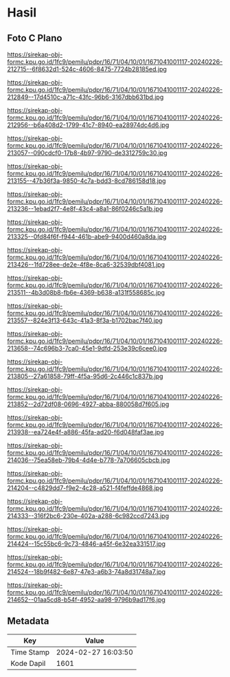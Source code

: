 # Hasil

## Foto C Plano

https://sirekap-obj-formc.kpu.go.id/1fc9/pemilu/pdpr/16/71/04/10/01/1671041001117-20240226-212715--6f8632d1-524c-4606-8475-7724b28185ed.jpg

https://sirekap-obj-formc.kpu.go.id/1fc9/pemilu/pdpr/16/71/04/10/01/1671041001117-20240226-212849--17d4510c-a71c-43fc-96b6-3167dbb631bd.jpg

https://sirekap-obj-formc.kpu.go.id/1fc9/pemilu/pdpr/16/71/04/10/01/1671041001117-20240226-212956--b6a408d2-1799-41c7-8940-ea28974dc4d6.jpg

https://sirekap-obj-formc.kpu.go.id/1fc9/pemilu/pdpr/16/71/04/10/01/1671041001117-20240226-213057--090cdcf0-17b8-4b97-9790-de3312759c30.jpg

https://sirekap-obj-formc.kpu.go.id/1fc9/pemilu/pdpr/16/71/04/10/01/1671041001117-20240226-213155--47b36f3a-9850-4c7a-bdd3-8cd786158d18.jpg

https://sirekap-obj-formc.kpu.go.id/1fc9/pemilu/pdpr/16/71/04/10/01/1671041001117-20240226-213236--1ebad2f7-4e8f-43c4-a8a1-86f0246c5a1b.jpg

https://sirekap-obj-formc.kpu.go.id/1fc9/pemilu/pdpr/16/71/04/10/01/1671041001117-20240226-213325--0fd84f6f-f944-461b-abe9-9400d460a8da.jpg

https://sirekap-obj-formc.kpu.go.id/1fc9/pemilu/pdpr/16/71/04/10/01/1671041001117-20240226-213426--1fd728ee-de2e-4f8e-8ca6-32539dbf4081.jpg

https://sirekap-obj-formc.kpu.go.id/1fc9/pemilu/pdpr/16/71/04/10/01/1671041001117-20240226-213511--4b3d08b8-fb6e-4369-b638-a131f558685c.jpg

https://sirekap-obj-formc.kpu.go.id/1fc9/pemilu/pdpr/16/71/04/10/01/1671041001117-20240226-213557--824e3f13-643c-41a3-8f3a-b1702bac7f40.jpg

https://sirekap-obj-formc.kpu.go.id/1fc9/pemilu/pdpr/16/71/04/10/01/1671041001117-20240226-213658--74c696b3-7ca0-45e1-9dfd-253e39c6cee0.jpg

https://sirekap-obj-formc.kpu.go.id/1fc9/pemilu/pdpr/16/71/04/10/01/1671041001117-20240226-213805--27a61858-79ff-4f5a-95d6-2c446c1c837b.jpg

https://sirekap-obj-formc.kpu.go.id/1fc9/pemilu/pdpr/16/71/04/10/01/1671041001117-20240226-213852--2d72df08-0696-4927-abba-880058d7f605.jpg

https://sirekap-obj-formc.kpu.go.id/1fc9/pemilu/pdpr/16/71/04/10/01/1671041001117-20240226-213938--ea724e4f-a886-45fa-ad20-f6d048faf3ae.jpg

https://sirekap-obj-formc.kpu.go.id/1fc9/pemilu/pdpr/16/71/04/10/01/1671041001117-20240226-214036--75ea58eb-79b4-4d4e-b778-7a706605cbcb.jpg

https://sirekap-obj-formc.kpu.go.id/1fc9/pemilu/pdpr/16/71/04/10/01/1671041001117-20240226-214204--c4829dd7-f9e2-4c28-a521-f4feffde4868.jpg

https://sirekap-obj-formc.kpu.go.id/1fc9/pemilu/pdpr/16/71/04/10/01/1671041001117-20240226-214333--316f2bc6-230e-402a-a288-6c982ccd7243.jpg

https://sirekap-obj-formc.kpu.go.id/1fc9/pemilu/pdpr/16/71/04/10/01/1671041001117-20240226-214424--15c55bc6-9c73-4846-a45f-6e32ea331517.jpg

https://sirekap-obj-formc.kpu.go.id/1fc9/pemilu/pdpr/16/71/04/10/01/1671041001117-20240226-214524--18b9f482-6e87-47e3-a6b3-74a8d31748a7.jpg

https://sirekap-obj-formc.kpu.go.id/1fc9/pemilu/pdpr/16/71/04/10/01/1671041001117-20240226-214652--01aa5cd8-b54f-4952-aa98-9796b9ad17f6.jpg


## Metadata

| Key        | Value               |
| ---------- | ------------------- |
| Time Stamp | 2024-02-27 16:03:50 |
| Kode Dapil | 1601                |



